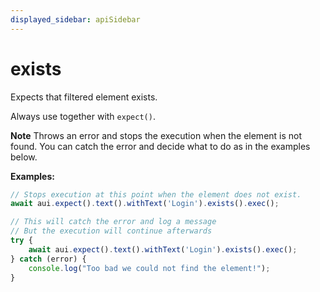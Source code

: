 ```yaml
---
displayed_sidebar: apiSidebar
---
```

# exists

Expects that filtered element exists.

Always use together with `expect()`.

**Note** Throws an error and stops the execution when the element is not found. You can catch the error and decide what to do as in the examples below.

**Examples:**
```typescript
// Stops execution at this point when the element does not exist.
await aui.expect().text().withText('Login').exists().exec();

// This will catch the error and log a message
// But the execution will continue afterwards
try {
    await aui.expect().text().withText('Login').exists().exec();
} catch (error) {
    console.log("Too bad we could not find the element!");
}
```

